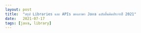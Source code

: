 ```yaml
---
layout: post
title:  "สรุป Libraries และ APIs ของภาษา Java ฉบับสิ้นคิดประจำปี 2021"
date:   2021-07-17
tags: [่java, library]
---
```

